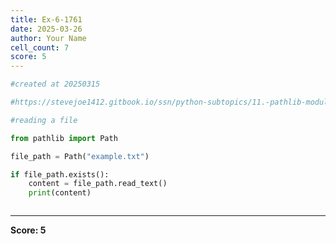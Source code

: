```yaml
---
title: Ex-6-1761
date: 2025-03-26
author: Your Name
cell_count: 7
score: 5
---
```


```python
#created at 20250315
```


```python
#https://stevejoe1412.gitbook.io/ssn/python-subtopics/11.-pathlib-module
```


```python
#reading a file
```


```python
from pathlib import Path
```


```python
file_path = Path("example.txt")
```


```python
if file_path.exists():
    content = file_path.read_text()
    print(content)
```


```python

```


---
**Score: 5**